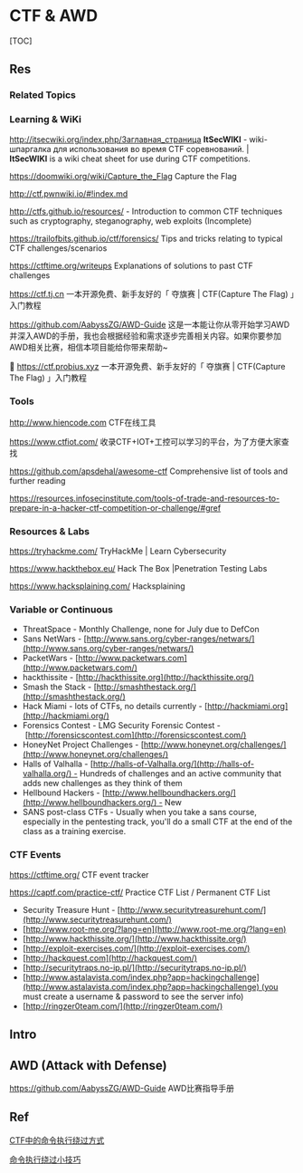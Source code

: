 # CTF & AWD

[TOC]



## Res
### Related Topics


### Learning & WiKi 
http://itsecwiki.org/index.php/Заглавная_страница
**ItSecWIKI** - wiki-шпаргалка для использования во время CTF соревнований. | **ItSecWIKI** is a wiki cheat sheet for use during CTF competitions.

https://doomwiki.org/wiki/Capture_the_Flag
Capture the Flag

http://ctf.pwnwiki.io/#!index.md

http://ctfs.github.io/resources/ - Introduction to common CTF techniques such as cryptography, steganography, web exploits (Incomplete)

https://trailofbits.github.io/ctf/forensics/
Tips and tricks relating to typical CTF challenges/scenarios

https://ctftime.org/writeups
Explanations of solutions to past CTF challenges

https://ctf.tj.cn
一本开源免费、新手友好的「 夺旗赛 | CTF(Capture The Flag) 」入门教程

https://github.com/AabyssZG/AWD-Guide
这是一本能让你从零开始学习AWD并深入AWD的手册，我也会根据经验和需求逐步完善相关内容。如果你要参加AWD相关比赛，相信本项目能给你带来帮助~

📄 https://ctf.probius.xyz
一本开源免费、新手友好的「 夺旗赛 | CTF(Capture The Flag) 」入门教程


### Tools
http://www.hiencode.com
CTF在线工具

https://www.ctfiot.com/
收录CTF+IOT+工控可以学习的平台，为了方便大家查找

https://github.com/apsdehal/awesome-ctf
Comprehensive list of tools and further reading

https://resources.infosecinstitute.com/tools-of-trade-and-resources-to-prepare-in-a-hacker-ctf-competition-or-challenge/#gref


### Resources & Labs
https://tryhackme.com/
TryHackMe | Learn Cybersecurity

https://www.hackthebox.eu/
Hack The Box |Penetration Testing Labs

https://www.hacksplaining.com/
Hacksplaining


### Variable or Continuous
- ThreatSpace - Monthly Challenge, none for July due to DefCon
- Sans NetWars - [http://www.sans.org/cyber-ranges/netwars/](http://www.sans.org/cyber-ranges/netwars/)
- PacketWars - [http://www.packetwars.com](http://www.packetwars.com/)
- hackthissite - [http://hackthissite.org](http://hackthissite.org/)
- Smash the Stack - [http://smashthestack.org/](http://smashthestack.org/)
- Hack Miami - lots of CTFs, no details currently - [http://hackmiami.org](http://hackmiami.org/)
- Forensics Contest - LMG Security Forensic Contest - [http://forensicscontest.com](http://forensicscontest.com/)
- HoneyNet Project Challenges - [http://www.honeynet.org/challenges/](http://www.honeynet.org/challenges/)
- Halls of Valhalla - [http://halls-of-Valhalla.org/](http://halls-of-valhalla.org/) - Hundreds of challenges and an active community that adds new challenges as they think of them
- Hellbound Hackers - [http://www.hellboundhackers.org/](http://www.hellboundhackers.org/) - New
- SANS post-class CTFs - Usually when you take a sans course, especially in the pentesting track, you'll do a small CTF at the end of the class as a training exercise.


### CTF Events
https://ctftime.org/
CTF event tracker 

https://captf.com/practice-ctf/
Practice CTF List / Permanent CTF List

- Security Treasure Hunt - [http://www.securitytreasurehunt.com/](http://www.securitytreasurehunt.com/)
- [http://www.root-me.org/?lang=en](http://www.root-me.org/?lang=en)
- [http://www.hackthissite.org/](http://www.hackthissite.org/)
- [http://exploit-exercises.com/](http://exploit-exercises.com/)
- [http://hackquest.com](http://hackquest.com/)
- [http://securitytraps.no-ip.pl/](http://securitytraps.no-ip.pl/)
- [http://www.astalavista.com/index.php?app=hackingchallenge](http://www.astalavista.com/index.php?app=hackingchallenge) (you must create a username & password to see the server info)
- [http://ringzer0team.com/](http://ringzer0team.com/)



## Intro



## AWD (Attack with Defense)
https://github.com/AabyssZG/AWD-Guide
AWD比赛指导手册



## Ref
[Google CTF 2022 Quals Hardware 8051 Pwn： Weather]: https://xuanxuanblingbling.github.io/iot/2022/11/02/8051/

[CTF中的命令执行绕过方式](https://www.freebuf.com/articles/network/258676.html)

[命令执行绕过小技巧](http://www.hackerhy.com/article/178.html)
